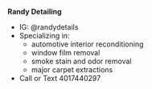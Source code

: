 **Randy Detailing**
- IG: @randydetails
- Specializing in:
	- automotive interior reconditioning
	- window film removal
	- smoke stain and odor removal
	- major carpet extractions
- Call or Text 4017440297